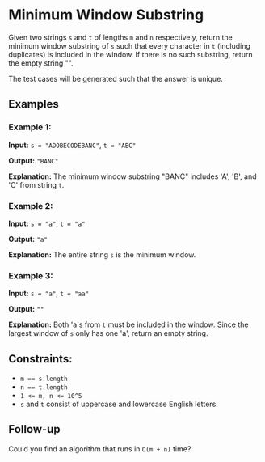 # Minimum Window Substring

Given two strings `s` and `t` of lengths `m` and `n` respectively, return the minimum window substring of `s` such that every character in `t` (including duplicates) is included in the window. If there is no such substring, return the empty string "".

The test cases will be generated such that the answer is unique.

## Examples

### Example 1:

**Input:** `s = "ADOBECODEBANC"`, `t = "ABC"`

**Output:** `"BANC"`

**Explanation:** The minimum window substring "BANC" includes 'A', 'B', and 'C' from string `t`.

### Example 2:

**Input:** `s = "a"`, `t = "a"`

**Output:** `"a"`

**Explanation:** The entire string `s` is the minimum window.

### Example 3:

**Input:** `s = "a"`, `t = "aa"`

**Output:** `""`

**Explanation:** Both 'a's from `t` must be included in the window. Since the largest window of `s` only has one 'a', return an empty string.

## Constraints:

- `m == s.length`
- `n == t.length`
- `1 <= m, n <= 10^5`
- `s` and `t` consist of uppercase and lowercase English letters.

## Follow-up

Could you find an algorithm that runs in `O(m + n)` time?
